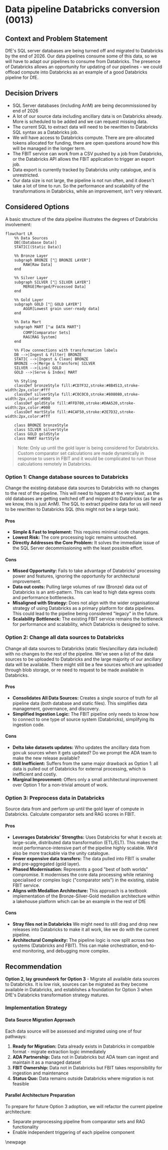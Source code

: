# Data pipeline Databricks conversion (0013)

## Context and Problem Statement

DfE's SQL server databases are being turned off and migrated to Databricks by the end of 2026. Our data pipelines consume some of this data, so we will have to adapt our pipelines to consume from Databricks. The presence of Databricks allows an opportunity for updating of our pipelines - we could offload compute into Databricks as an example of a good Databricks pipeline for DfE.

## Decision Drivers

* SQL Server databases (including AnM) are being decommissioned by end of 2026
* A lot of our source data including ancillary data is on Databricks already. More is scheduled to be added and we can request missing data.
* The current SQL to extract data will need to be rewritten to Databricks SQL syntax as a Databricks job.
* We will have access to Databricks compute. There are pre-allocated tokens allocated for funding, there are open questions around how this will be managed in the longer term.
* The FBIT service can work from a CSV pushed by a job from Databricks, or the Databricks API allows the FBIT application to trigger an export job.
* Data export is currently tracked by Databricks unity catalogue, and is unrestricted.
* Our data size is not large, the pipeline is not run often, and it doesn't take a lot of time to run. So the performance and scalability of the transformations in Databricks, while an improvement, isn't very relevant.

## Considered Options

A basic structure of the data pipeline illustrates the degrees of Databricks involvement:

```mermaid
flowchart LR
    %% Data Sources
    DB[(Database Data)]
    STATIC[(Static Data)]
    
    %% Bronze Layer
    subgraph BRONZE ["🥉 BRONZE LAYER"]
        RAW[Raw Data]
    end
    
    %% Silver Layer
    subgraph SILVER ["🥈 SILVER LAYER"]
        MERGE[Merged/Processed Data]
    end
    
    %% Gold Layer
    subgraph GOLD ["🥇 GOLD LAYER"]
        AGGR[Lowest grain user-ready data]
    end
    
    %% Data Mart
    subgraph MART ["📊 DATA MART"]
        COMP[Comparator Sets]
        RAG[RAG System]
    end
    
    %% Flow connections with transformation labels
    DB -->|Ingest & Filter| BRONZE
    STATIC -->|Ingest & Clean| BRONZE
    BRONZE -->|Merge & Transform| SILVER
    SILVER -->|Link| GOLD
    GOLD -->|Serve & Index| MART
    
    %% Styling
    classDef bronzeStyle fill:#CD7F32,stroke:#8B4513,stroke-width:2px,color:#fff
    classDef silverStyle fill:#C0C0C0,stroke:#808080,stroke-width:2px,color:#000
    classDef goldStyle fill:#FFD700,stroke:#DAA520,stroke-width:2px,color:#000
    classDef martStyle fill:#4CAF50,stroke:#2E7D32,stroke-width:2px,color:#fff
    
    class BRONZE bronzeStyle
    class SILVER silverStyle
    class GOLD goldStyle
    class MART martStyle
```

> Note: Only up until the gold layer is being considered for Databricks. Custom comparator set calculations are made dynamically in response to users in FBIT and it would be complicated to run those calculations remotely in Databricks.

### **Option 1: Change database sources to Databricks**

Change the existing database data sources to Databricks with no changes to the rest of the pipeline. This will need to happen at the very least, as the old databases are getting switched off and migrated to Databricks (as far as we know, this is just AnM). The SQL to extract pipeline data for us will need to be rewritten to Databricks SQL (this might not be a large task).

#### Pros

* **Simple & Fast to Implement:** This requires minimal code changes.
* **Lowest Risk:** The core processing logic remains untouched.
* **Directly Addresses the Core Problem:** It solves the immediate issue of the SQL Server decommissioning with the least possible effort.

#### Cons

* **Missed Opportunity:** Fails to take advantage of Databricks' processing power and features, ignoring the opportunity for architectural improvement.
* **Data out costs:** Pulling large volumes of raw (Bronze) data out of Databricks  is an anti-pattern. This can lead to high data egress costs and performance bottlenecks.
* **Misaligned with Strategy:** Does not align with the wider organisational strategy of using Databricks as a primary platform for data pipelines. This could lead to the pipeline being considered "legacy" in the future.
* **Scalability Bottleneck:** The existing FBIT service remains the bottleneck for performance and scalability, which Databricks is designed to solve.

### **Option 2: Change all data sources to Databricks**

Change all data sources to Databricks (static files/ancillary data included) with no changes to the rest of the pipeline. We've seen a list of the data sources to be uploaded to Databricks and the large majority of our ancillary data will be available. There might still be a few sources which are uploaded through blob storage, or re need to request to be made available in Databricks.

#### Pros

* **Consolidates All Data Sources:** Creates a single source of truth for all pipeline data (both database and static files). This simplifies data management, governance, and discovery.
* **Simplified Ingestion Logic:** The FBIT pipeline only needs to know how to connect to one type of source system (Databricks), simplifying its ingestion code.

#### Cons

* **Delta lake datasets updates:** Who updates the ancillary data from gov.uk sources when it gets updated? Do we prompt the ADA team to make the new release available?
* **Still Inefficient:** Suffers from the same major drawback as Option 1: all data is pulled out of Databricks for external processing, which is inefficient and costly.
* **Marginal Improvement:** Offers only a small architectural improvement over Option 1 for a non-trivial amount of work.

### **Option 3: Preprocess data in Databricks**

Source data from and perform up until the gold layer of compute in Databricks. Calculate comparator sets and RAG scores in FBIT.

#### Pros

* **Leverages Databricks' Strengths:** Uses Databricks for what it excels at: large-scale, distributed data transformation (ETL/ELT). This makes the most performance-intensive part of the pipeline highly scalable. We'd also be more trackable via the unity catalogue.
* **Fewer expensive data transfers:** The data pulled into FBIT is smaller and pre-aggregated (gold layer).
* **Phased Modernisation:** Represents a good "best of both worlds" compromise. It modernises the core data processing while retaining specialised or complex logic ("comparator sets") in the existing, stable FBIT service.
* **Aligns with Medallion Architecture:** This approach is a textbook implementation of the Bronze-Silver-Gold medallion architecture within a lakehouse platform which can be an example in the rest of DfE

#### Cons

* **Stray files not in Databricks** We might need to still drag and drop new releases into Databricks to make it all work, like we do with the current pipeline.
* **Architectural Complexity:** The pipeline logic is now split across two systems (Databricks and FBIT). This can make orchestration, end-to-end monitoring, and debugging more complex.

## Recommendation

**Option 2, lay groundwork for Option 3** - Migrate all available data sources to Databricks. It is low risk, sources can be migrated as they become available in Databricks, and establishes a foundation for Option 3 when DfE's Databricks transformation strategy matures.

### Implementation Strategy

#### Data Source Migration Approach

Each data source will be assessed and migrated using one of four pathways:

1. **Ready for Migration:** Data already exists in Databricks in compatible format - migrate extraction logic immediately
2. **ADA Partnership:** Data not in Databricks but ADA team can ingest and maintain it as a managed dataset
3. **FBIT Ownership:** Data not in Databricks but FBIT takes responsibility for ingestion and maintenance
4. **Status Quo:** Data remains outside Databricks where migration is not feasible

#### Parallel Architecture Preparation

To prepare for future Option 3 adoption, we will refactor the current pipeline architecture:

* Separate preprocessing pipeline from comparator sets and RAG functionality
* Enable independent triggering of each pipeline component

<!-- Leave the rest of this page blank -->
\newpage
